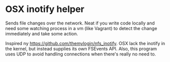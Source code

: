 OSX inotify helper
==================

Sends file changes over the network. Neat if you write code locally and
need some watching process in a vm (like Vagrant) to detect the change
immediately and take some action.
 
Inspired ny https://github.com/themylogin/nfs_inotify. 
OSX lack the inotify in the kernel, but instead supplies its own
FSEvents API. Also, this program uses UDP to avoid handling connections 
when there's really no need to.
